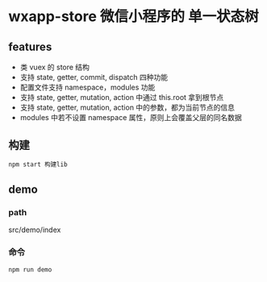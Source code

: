 # wxapp-store 微信小程序的 单一状态树

## features

- 类 vuex 的 store 结构
- 支持 state, getter, commit, dispatch 四种功能
- 配置文件支持 namespace，modules 功能
- 支持 state, getter, mutation, action 中通过 this.root 拿到根节点
- 支持 state, getter, mutation, action 中的参数，都为当前节点的信息
- modules 中若不设置 namespace 属性，原则上会覆盖父层的同名数据

## 构建

```js
npm start 构建lib
```

## demo

### path

src/demo/index

### 命令

```js
npm run demo
```

